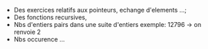 - Des exercices relatifs aux pointeurs, echange d'elements ...;
- Des fonctions recursives,
- Nbs d'entiers pairs dans une suite d'entiers exemple: 12796 -> on renvoie 2
- Nbs occurence ...
